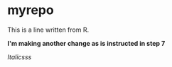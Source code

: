 # myrepo

This is a line written from R.

**I'm making another change as is instructed in step 7**


*Italicsss*
